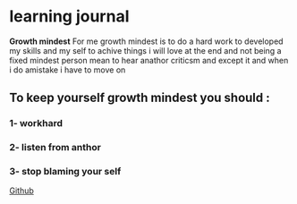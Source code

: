 # learning journal



**Growth mindest** 
For me growth mindest is to do a hard work to developed my skills and my self to achive things i will love at the end  and not being a fixed mindest person mean to hear anathor criticsm and except it and when i do amistake i have to move on 
## To keep yourself growth mindest you should :
### 1- workhard 
### 2- listen from anthor 
### 3- stop blaming your self 



[Github](https://github.com/Goorob)
